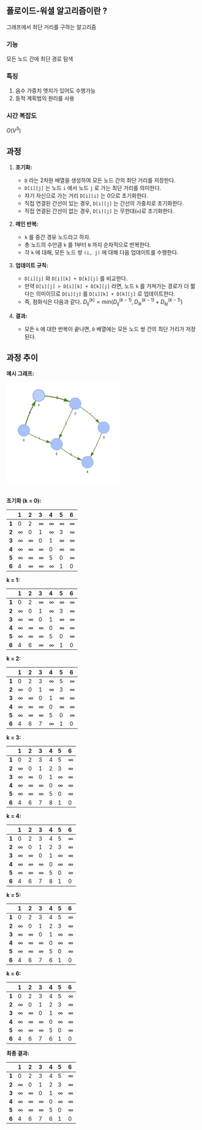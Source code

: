 
## 플로이드-워셜 알고리즘이란 ?

그래프에서 최단 거리를 구하는 알고리즘

### 기능

모든 노드 간에 최단 경로 탐색

### 특징
1. 음수 가중치 엣지가 있어도 수행가능
2. 동적 계획법의 원리를 사용

### 시간 복잡도

$O(V^3)$

## 과정

1. **초기화:**
	-   `D` 라는 2차원 배열을 생성하여 모든 노드 간의 최단 거리를 저장한다.
	-   `D[i][j]` 는 노드 `i` 에서 노드 `j` 로 가는 최단 거리를 의미한다.
	-   자기 자신으로 가는 거리 `D[i][i]` 는 0으로 초기화한다.
	-   직접 연결된 간선이 있는 경우, `D[i][j]` 는 간선의 가중치로 초기화한다.
	-   직접 연결된 간선이 없는 경우, `D[i][j]` 는 무한대(`∞`)로 초기화한다.

2. **메인 반복:**
	-   `k` 를 중간 경유 노드라고 하자.
	-   총 노드의 수만큼 `k` 를 1부터 `N` 까지 순차적으로 반복한다.
	-   각 `k` 에 대해, 모든 노드 쌍 `(i, j)` 에 대해 다음 업데이트를 수행한다.

3. **업데이트 규칙:**
	-   `D[i][j]` 와 `D[i][k] + D[k][j]` 를 비교한다.
	-   만약 `D[i][j] > D[i][k] + D[k][j]` 라면, 노드 `k` 를 거쳐가는 경로가 더 짧다는 의미이므로 `D[i][j]` 를 `D[i][k] + D[k][j]` 로 업데이트한다.
	-   즉, 점화식은 다음과 같다.
		$D_{ij}^{(k)} = min(D_{ij}^{(k-1)}, D_{ik}^{(k-1)} + D_{kj}^{(k-1)})$

4. **결과:**
	-   모든 `k` 에 대한 반복이 끝나면, `D` 배열에는 모든 노드 쌍 간의 최단 거리가 저장된다.

## 과정 추이

**예시 그래프:**

<img src="../../../assets/플로이드_워셜_1.png" width="300">
<br>
<br>

**초기화 (k = 0):**

|       | 1   | 2   | 3   | 4   | 5   | 6   |
| :---- | :-- | :-- | :-- | :-- | :-- | :-- |
| **1** | 0   | 2   | ∞   | ∞   | ∞   | ∞   |
| **2** | ∞   | 0   | 1   | ∞   | 3   | ∞   |
| **3** | ∞   | ∞   | 0   | 1   | ∞   | ∞   |
| **4** | ∞   | ∞   | ∞   | 0   | ∞   | ∞   |
| **5** | ∞   | ∞   | ∞   | 5   | 0   | ∞   |
| **6** | 4   | ∞   | ∞   | ∞   | 1   | 0   |

**k = 1:**

|       | 1   | 2   | 3   | 4   | 5   | 6   |
| :---- | :-- | :-- | :-- | :-- | :-- | :-- |
| **1** | 0   | 2   | ∞   | ∞   | ∞   | ∞   |
| **2** | ∞   | 0   | 1   | ∞   | 3   | ∞   |
| **3** | ∞   | ∞   | 0   | 1   | ∞   | ∞   |
| **4** | ∞   | ∞   | ∞   | 0   | ∞   | ∞   |
| **5** | ∞   | ∞   | ∞   | 5   | 0   | ∞   |
| **6** | 4   | 6   | ∞   | ∞   | 1   | 0   |  (D[6][2] = min(∞, D[6][1] + D[1][2]) = min(∞, 4 + 2) = 6)

**k = 2:**

|       | 1   | 2   | 3   | 4   | 5   | 6   |
| :---- | :-- | :-- | :-- | :-- | :-- | :-- |
| **1** | 0   | 2   | 3   | ∞   | 5   | ∞   |  (D[1][3] = min(∞, D[1][2] + D[2][3]) = min(∞, 2 + 1) = 3), (D[1][5] = min(∞, D[1][2] + D[2][5]) = min(∞, 2 + 3) = 5)
| **2** | ∞   | 0   | 1   | ∞   | 3   | ∞   |
| **3** | ∞   | ∞   | 0   | 1   | ∞   | ∞   |
| **4** | ∞   | ∞   | ∞   | 0   | ∞   | ∞   |
| **5** | ∞   | ∞   | ∞   | 5   | 0   | ∞   |
| **6** | 4   | 6   | 7   | ∞   | 1   | 0   |  (D[6][3] = min(∞, D[6][2] + D[2][3]) = min(∞, 6 + 1) = 7)

**k = 3:**

|       | 1   | 2   | 3   | 4   | 5   | 6   |
| :---- | :-- | :-- | :-- | :-- | :-- | :-- |
| **1** | 0   | 2   | 3   | 4   | 5   | ∞   |  (D[1][4] = min(∞, D[1][3] + D[3][4]) = min(∞, 3 + 1) = 4)
| **2** | ∞   | 0   | 1   | 2   | 3   | ∞   |  (D[2][4] = min(∞, D[2][3] + D[3][4]) = min(∞, 1 + 1) = 2)
| **3** | ∞   | ∞   | 0   | 1   | ∞   | ∞   |
| **4** | ∞   | ∞   | ∞   | 0   | ∞   | ∞   |
| **5** | ∞   | ∞   | ∞   | 5   | 0   | ∞   |
| **6** | 4   | 6   | 7   | 8   | 1   | 0   |  (D[6][4] = min(∞, D[6][3] + D[3][4]) = min(∞, 7 + 1) = 8)

**k = 4:**

|       | 1   | 2   | 3   | 4   | 5   | 6   |
| :---- | :-- | :-- | :-- | :-- | :-- | :-- |
| **1** | 0   | 2   | 3   | 4   | 5   | ∞   |
| **2** | ∞   | 0   | 1   | 2   | 3   | ∞   |
| **3** | ∞   | ∞   | 0   | 1   | ∞   | ∞   |
| **4** | ∞   | ∞   | ∞   | 0   | ∞   | ∞   |
| **5** | ∞   | ∞   | ∞   | 5   | 0   | ∞   |
| **6** | 4   | 6   | 7   | 8   | 1   | 0   |

**k = 5:**

|       | 1   | 2   | 3   | 4   | 5   | 6   |
| :---- | :-- | :-- | :-- | :-- | :-- | :-- |
| **1** | 0   | 2   | 3   | 4   | 5   | ∞   |
| **2** | ∞   | 0   | 1   | 2   | 3   | ∞   |
| **3** | ∞   | ∞   | 0   | 1   | ∞   | ∞   |
| **4** | ∞   | ∞   | ∞   | 0   | ∞   | ∞   |
| **5** | ∞   | ∞   | ∞   | 5   | 0   | ∞   |
| **6** | 4   | 6   | 7   | 6   | 1   | 0   |  (D[6][4] = min(8, D[6][5] + D[5][4]) = min(8, 1 + 5) = 6)

**k = 6:**

|       | 1   | 2   | 3   | 4   | 5   | 6   |
| :---- | :-- | :-- | :-- | :-- | :-- | :-- |
| **1** | 0   | 2   | 3   | 4   | 5   | ∞   |
| **2** | ∞   | 0   | 1   | 2   | 3   | ∞   |
| **3** | ∞   | ∞   | 0   | 1   | ∞   | ∞   |
| **4** | ∞   | ∞   | ∞   | 0   | ∞   | ∞   |
| **5** | ∞   | ∞   | ∞   | 5   | 0   | ∞   |
| **6** | 4   | 6   | 7   | 6   | 1   | 0   |

**최종 결과:**

|       | 1   | 2   | 3   | 4   | 5   | 6   |
| :---- | :-- | :-- | :-- | :-- | :-- | :-- |
| **1** | 0   | 2   | 3   | 4   | 5   | ∞   |
| **2** | ∞   | 0   | 1   | 2   | 3   | ∞   |
| **3** | ∞   | ∞   | 0   | 1   | ∞   | ∞   |
| **4** | ∞   | ∞   | ∞   | 0   | ∞   | ∞   |
| **5** | ∞   | ∞   | ∞   | 5   | 0   | ∞   |
| **6** | 4   | 6   | 7   | 6   | 1   | 0   |
